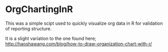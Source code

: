 # OrgChartingInR
This was a simple scipt used to quickly visualize org data in R for validation of reporting structure.

It is a slight variation to the one found here; http://haoshawang.com/blog/how-to-draw-organization-chart-with-r/

